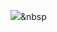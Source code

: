 <img src="https://img.shields.io/badge/Java-3766AB?style=flat-square&logo=Java&logoColor=white"/></a>&nbsp
